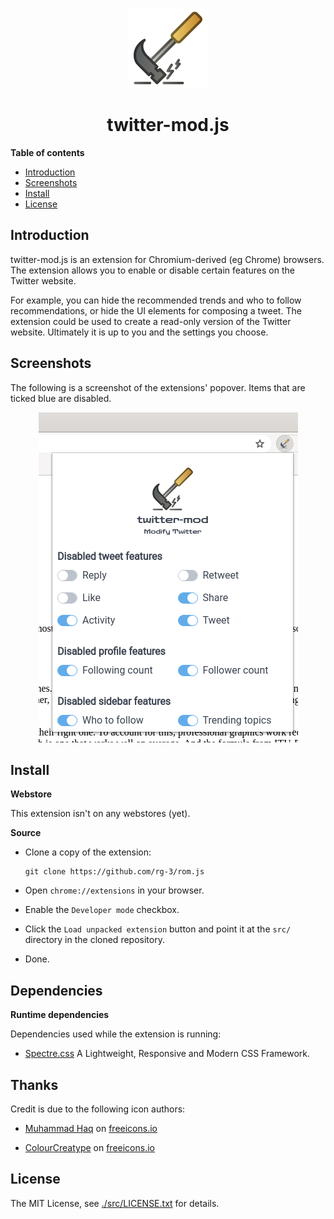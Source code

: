 <p align="center">
  <img src="/src/images/icon128.png" alt="logo">
  <br>
  <h1 align="center">twitter-mod.js</h1>
</p>

**Table of contents**

* <a href='#introduction'>Introduction</a>
* <a href='#screenshots'>Screenshots</a>
* <a href='#install'>Install</a>
* <a href='#license'>License</a>

## <a id='introduction'>Introduction</a>

twitter-mod.js is an extension for Chromium-derived (eg Chrome) browsers.
The extension allows you to enable or disable certain features on the
Twitter website.

For example, you can hide the recommended trends and who to follow
recommendations, or hide the UI elements for composing a tweet.
The extension could be used to create a read-only version of the
Twitter website. Ultimately it is up to you and the settings you
choose.

## <a id='screenshots'>Screenshots</a>

The following is a screenshot of the extensions' popover. Items that
are ticked blue are disabled.

<p align="center">
  <img src="/assets/preview-twittermod.png">
</p>

## <a id='install'> Install </a>

**Webstore**

This extension isn't on any webstores (yet).

**Source**

 * Clone a copy of the extension:

       git clone https://github.com/rg-3/rom.js

* Open `chrome://extensions` in your browser.

* Enable the `Developer mode` checkbox.

* Click the `Load unpacked extension` button and point it at
  the `src/` directory in the cloned repository.

* Done.

## <a id='dependencies'> Dependencies </a>

**Runtime dependencies**

Dependencies used while the extension is running:

* [Spectre.css](https://picturepan2.github.io/spectre/)
  A Lightweight, Responsive and Modern CSS Framework.

## Thanks

Credit is due to the following icon authors:

* <a href="https://freeicons.io/profile/823">Muhammad Haq</a> on <a href="https://freeicons.io">freeicons.io</a>

* <a href="https://freeicons.io/profile/5790">ColourCreatype</a> on <a href="https://freeicons.io">freeicons.io</a>

## <a id='source'>License</a>

The MIT License, see [./src/LICENSE.txt](./src/LICENSE.txt) for details.

